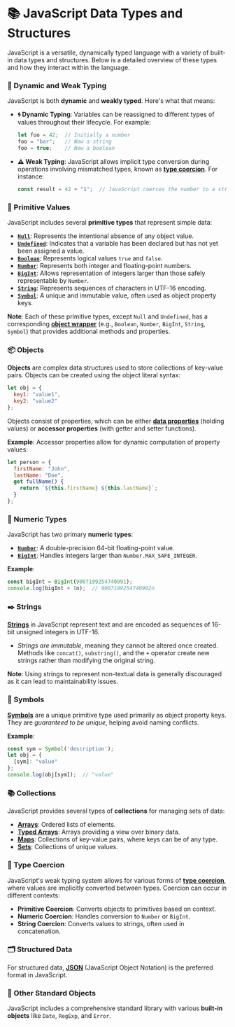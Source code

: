 # **📚 JavaScript Data Types and Structures**

JavaScript is a versatile, dynamically typed language with a variety of built-in data types and structures. Below is a detailed overview of these types and how they interact within the language.

### **🔄 Dynamic and Weak Typing**
JavaScript is both **dynamic** and **weakly typed**. Here's what that means:

- **🌀 Dynamic Typing**: Variables can be reassigned to different types of values throughout their lifecycle. For example:
  ```javascript
  let foo = 42;  // Initially a number
  foo = "bar";   // Now a string
  foo = true;    // Now a boolean
  ```

- **⚠️ Weak Typing**: JavaScript allows implicit type conversion during operations involving mismatched types, known as **[type coercion](https://developer.mozilla.org/en-US/docs/Glossary/Type_coercion)**. For instance:
  ```javascript
  const result = 42 + "1";  // JavaScript coerces the number to a string, resulting in "421"
  ```

### **🧩 Primitive Values**
JavaScript includes several **primitive types** that represent simple data:

- **[`Null`](https://developer.mozilla.org/en-US/docs/Web/JavaScript/Reference/Global_Objects/null)**: Represents the intentional absence of any object value.
- **[`Undefined`](https://developer.mozilla.org/en-US/docs/Web/JavaScript/Reference/Global_Objects/undefined)**: Indicates that a variable has been declared but has not yet been assigned a value.
- **[`Boolean`](https://developer.mozilla.org/en-US/docs/Web/JavaScript/Reference/Global_Objects/Boolean)**: Represents logical values `true` and `false`.
- **[`Number`](https://developer.mozilla.org/en-US/docs/Web/JavaScript/Reference/Global_Objects/Number)**: Represents both integer and floating-point numbers.
- **[`BigInt`](https://developer.mozilla.org/en-US/docs/Web/JavaScript/Reference/Global_Objects/BigInt)**: Allows representation of integers larger than those safely representable by `Number`.
- **[`String`](https://developer.mozilla.org/en-US/docs/Web/JavaScript/Reference/Global_Objects/String)**: Represents sequences of characters in UTF-16 encoding.
- **[`Symbol`](https://developer.mozilla.org/en-US/docs/Web/JavaScript/Reference/Global_Objects/Symbol)**: A unique and immutable value, often used as object property keys.

**Note**: Each of these primitive types, except `Null` and `Undefined`, has a corresponding **[object wrapper](https://javascriptrefined.io/the-wrapper-object-400311b29151)** (e.g., `Boolean`, `Number`, `BigInt`, `String`, `Symbol`) that provides additional methods and properties.

### **📦 Objects**
**Objects** are complex data structures used to store collections of key-value pairs. Objects can be created using the object literal syntax:

```javascript
let obj = {
  key1: "value1",
  key2: "value2"
};
```

Objects consist of properties, which can be either **[data properties](https://developer.mozilla.org/en-US/docs/Web/JavaScript/Reference/Global_Objects/Object/defineProperty)** (holding values) or **accessor properties** (with getter and setter functions). 

**Example**: Accessor properties allow for dynamic computation of property values:

```javascript
let person = {
  firstName: "John",
  lastName: "Doe",
  get fullName() {
    return `${this.firstName} ${this.lastName}`;
  }
};
```

### **🔢 Numeric Types**
JavaScript has two primary **numeric types**:

- **[`Number`](https://developer.mozilla.org/en-US/docs/Web/JavaScript/Reference/Global_Objects/Number)**: A double-precision 64-bit floating-point value.
- **[`BigInt`](https://developer.mozilla.org/en-US/docs/Web/JavaScript/Reference/Global_Objects/BigInt)**: Handles integers larger than `Number.MAX_SAFE_INTEGER`.

**Example**:
```javascript
const bigInt = BigInt(9007199254740991);
console.log(bigInt + 1n);  // 9007199254740992n
```

### **✒️ Strings**
**[Strings](https://developer.mozilla.org/en-US/docs/Web/JavaScript/Reference/Global_Objects/String)** in JavaScript represent text and are encoded as sequences of 16-bit unsigned integers in UTF-16. 

- *Strings are immutable*, meaning they cannot be altered once created. Methods like `concat()`, `substring()`, and the `+` operator create new strings rather than modifying the original string.

**Note**: Using strings to represent non-textual data is generally discouraged as it can lead to maintainability issues.

### **🔑 Symbols**
**[Symbols](https://developer.mozilla.org/en-US/docs/Web/JavaScript/Reference/Global_Objects/Symbol)** are a unique primitive type used primarily as object property keys. They are *guaranteed to be unique*, helping avoid naming conflicts.

**Example**:
```javascript
const sym = Symbol('description');
let obj = {
  [sym]: "value"
};
console.log(obj[sym]);  // "value"
```

### **📚 Collections**
JavaScript provides several types of **collections** for managing sets of data:

- **[Arrays](https://developer.mozilla.org/en-US/docs/Web/JavaScript/Reference/Global_Objects/Array)**: Ordered lists of elements.
- **[Typed Arrays](https://developer.mozilla.org/en-US/docs/Web/JavaScript/Typed_arrays)**: Arrays providing a view over binary data.
- **[Maps](https://developer.mozilla.org/en-US/docs/Web/JavaScript/Reference/Global_Objects/Map)**: Collections of key-value pairs, where keys can be of any type.
- **[Sets](https://developer.mozilla.org/en-US/docs/Web/JavaScript/Reference/Global_Objects/Set)**: Collections of unique values.

### **🔄 Type Coercion**
JavaScript's weak typing system allows for various forms of **[type coercion](https://developer.mozilla.org/en-US/docs/Glossary/Type_coercion)**, where values are implicitly converted between types. Coercion can occur in different contexts:

- **Primitive Coercion**: Converts objects to primitives based on context.
- **Numeric Coercion**: Handles conversion to `Number` or `BigInt`.
- **String Coercion**: Converts values to strings, often used in concatenation.

### **🗂️ Structured Data**
For structured data, **[JSON](https://developer.mozilla.org/en-US/docs/Learn/JavaScript/Objects/JSON)** (JavaScript Object Notation) is the preferred format in JavaScript.

### **🔧 Other Standard Objects**
JavaScript includes a comprehensive standard library with various **built-in objects** like `Date`, `RegExp`, and `Error`.
